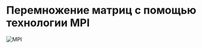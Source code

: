 # Перемножение матриц с помощью технологии MPI

![MPI](https://user-images.githubusercontent.com/65859649/210653483-1d84e69d-ccd8-4ddf-9714-0835ebbc1d8a.PNG)
